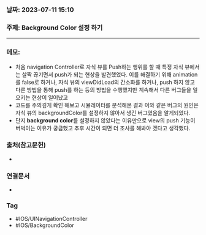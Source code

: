 ### 날짜: 2023-07-11 15:10

### 주제: Background Color 설정 하기
---
### 메모: 
- 처음 navigation Controller로 자식 뷰를 Push하는 행위를 할 때 특정 자식 뷰에서는 살짝 끊기면서 push가 되는 현상을 발견했었다. 이를 해결하기 위해 animation를 false로 하거나, 자식 뷰의 viewDidLoad의 간소화를 하거나, push 하지 않고 다른 방법을 통해 push를 하는 등의 방법을 수행했지만 계속해서 다른 버그들을 일으키는 현상이 일어났고
- 코드를 주의깊게 확인 해보고 시뮬레이터를 분석해본 결과 이와 같은 버그의 원인은 자식 뷰의 backgroundColor를 설정하지 않아서 생긴 버그였음을 알게되었다.
- 단지 **background color**를 설정하지 않았다는 이유만으로 view의 push 기능이 버벅이는 이유가 궁금했고 추후 시간이 되면 더 조사를 해봐야 겠다고 생각했다.

### 출처(참고문헌) 
- 

### 연결문서 
- 

### Tag
- #IOS/UINavigationController 
- #IOS/BackgroundColor